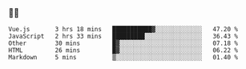 ### 👨‍💻

<!--START_SECTION:waka-->
```text
Vue.js       3 hrs 18 mins   ███████████▓░░░░░░░░░░░░░   47.20 % 
JavaScript   2 hrs 33 mins   █████████░░░░░░░░░░░░░░░░   36.43 % 
Other        30 mins         █▓░░░░░░░░░░░░░░░░░░░░░░░   07.18 % 
HTML         26 mins         █▓░░░░░░░░░░░░░░░░░░░░░░░   06.22 % 
Markdown     5 mins          ▒░░░░░░░░░░░░░░░░░░░░░░░░   01.40 % 
```
<!--END_SECTION:waka-->
